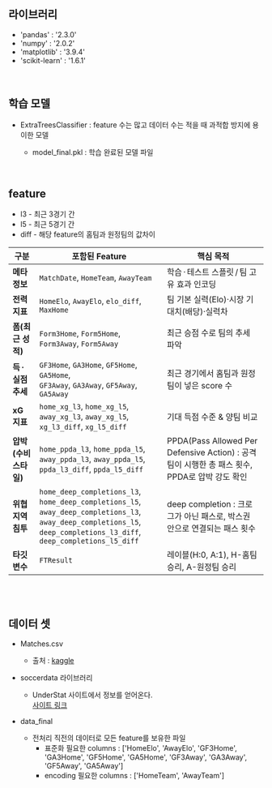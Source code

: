 ## 라이브러리
- 'pandas' : '2.3.0'
- 'numpy' : '2.0.2'
- 'matplotlib' : '3.9.4'
- 'scikit-learn' : '1.6.1'

<Br>

## 학습 모델
- ExtraTreesClassifier : feature 수는 많고 데이터 수는 적을 때 과적합 방지에 용이한 모델

    - model_final.pkl : 학습 완료된 모델 파일


<Br>

## feature
- l3 - 최근 3경기 간
- l5 - 최근 5경기 간
- diff - 해당 feature의 홈팀과 원정팀의 값차이

| 구분             | 포함된 Feature                                                                                                                                                                  | 핵심 목적                       |
| -------------- | ---------------------------------------------------------------------------------------------------------------------------------------------------------------------------- | --------------------------- |
| **메타 정보**      | `MatchDate`, `HomeTeam`, `AwayTeam`                                                                                                                                          | 학습 · 테스트 스플릿 / 팀 고유 효과 인코딩  |
| **전력 지표**      | `HomeElo`, `AwayElo`, `elo_diff`, `MaxHome`                                                                                                                                  | 팀 기본 실력(Elo)·시장 기대치(배당)·실력차 |
| **폼(최근 성적)**   | `Form3Home`, `Form5Home`, `Form3Away`, `Form5Away`                                                                                                                           | 최근 승점 수로 팀의 추세 파악              |
| **득 · 실점 추세**  | `GF3Home`, `GA3Home`, `GF5Home`, `GA5Home`,<br>`GF3Away`, `GA3Away`, `GF5Away`, `GA5Away`                                                                                    | 최근 경기에서 홈팀과 원정팀이 넣은 score 수            |
| **xG 지표**      | `home_xg_l3`, `home_xg_l5`, `away_xg_l3`, `away_xg_l5`,<br>`xg_l3_diff`, `xg_l5_diff`                                                                                        | 기대 득점 수준 & 양팀 비교            |
| **압박(수비 스타일)** | `home_ppda_l3`, `home_ppda_l5`, `away_ppda_l3`, `away_ppda_l5`,<br>`ppda_l3_diff`, `ppda_l5_diff`                                                                            | PPDA(Pass Allowed Per Defensive Action) : 공격 팀이 시행한 총 패스 횟수, PPDA로 압박 강도 확인              |
| **위협 지역 침투**   | `home_deep_completions_l3`, `home_deep_completions_l5`,<br>`away_deep_completions_l3`, `away_deep_completions_l5`,<br>`deep_completions_l3_diff`, `deep_completions_l5_diff` | deep completion : 크로그가 아닌 패스로, 박스권 안으로 연결되는 패스 횟수              |
| **타깃 변수**      | `FTResult`                                                                                                                                                                   | 레이블(H:0, A:1),  H-홈팀 승리, A-원정팀 승리               |


<br><br>

## 데이터 셋

- Matches.csv
    - 출처 : <a href="https://www.kaggle.com/datasets/adamgbor/club-football-match-data-2000-2025">kaggle</a>
- soccerdata 라이브러리
    - UnderStat 사이트에서 정보를 얻어온다.    
    <a href="https://understat.com/league/EPL/2023">사이트 링크</a>

- data_final
    - 전처리 직전의 데이터로 모든 feature를 보유한 파일
        - 표준화 필요한 columns : ['HomeElo', 'AwayElo', 'GF3Home', 'GA3Home', 'GF5Home', 'GA5Home', 'GF3Away', 'GA3Away', 'GF5Away', 'GA5Away']
        - encoding 필요한 columns : ['HomeTeam', 'AwayTeam']
